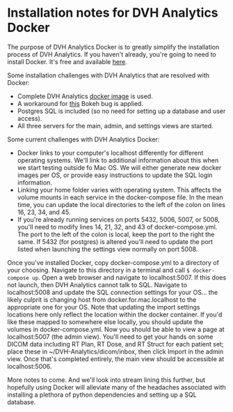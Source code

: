 # Installation notes for DVH Analytics Docker

The purpose of DVH Analytics Docker is to greatly simplify the installation process
of DVH Analytics. If you haven't already, you're going to need to install 
Docker. It's free and available [here](https://www.docker.com/community-edition).

Some installation challenges with DVH Analytics that are resolved with Docker:
* Complete DVH Analytics [docker image](https://hub.docker.com/r/cutright/dvh-analytics/) is used.
* A workaround for [this](https://github.com/bokeh/bokeh/issues/7771) Bokeh bug is applied.
* Postgres SQL is included (so no need for setting up a database and user access).
* All three servers for the main, admin, and settings views are started.

Some current challenges with DVH Analytics Docker:
* Docker links to your computer's localhost differently for different operating systems. We'll link to 
additional information about this when we start testing outside fo Mac OS. We will either generate 
new docker images per OS, or provide easy instructions to update the SQL login information.
* Linking your home folder varies with operating system. This affects the volume mounts in each 
service in the docker-compose file. In the mean time, you can update the local directories to the left of the colon 
on lines 16, 23, 34, and 45.
* If you're already running services on ports 5432, 5006, 5007, or 5008, you'll need to modify lines 14, 21, 32, and 43 of 
docker-compose.yml. The port to the left of the colon is local, keep the port to the right the same. If 5432 (for postgres) is altered 
you'll need to update the port listed when launching the settings view normally on port 5008.

Once you've installed Docker, copy docker-compose.yml to a directory of your choosing. Navigate to this directory 
in a terminal and call `$ docker-compose up`. Open a web browser and navigate to localhost:5007.  If this does not 
launch, then DVH Analytics cannot talk to SQL.  Navigate to localhost:5008 and update the SQL connection settings 
for your OS... the likely culprit is changing host from docker.for.mac.localhost to the appropriate one for your OS. 
Note that updating the import settings locations here only reflect the location within the docker container. 
If you'd like these mapped to somewhere else locally, you should update the volumes in docker-compose.yml.
Now you should be able to view a page at localhost:5007 (the admin view). You'll need to get your hands on some DICOM data including 
RT Plan, RT Dose, and RT Struct for each patient set; place these in ~/DVH-Analytics/dicom/inbox, then click 
Import in the admin view.  Once that's completed entirely, the main view should be accessible at localhost:5006.

More notes to come. And we'll look into stream lining this further, but hopefully using Docker will alleviate 
many of the headaches associated with installing a plethora of python dependencies and setting up a SQL database.